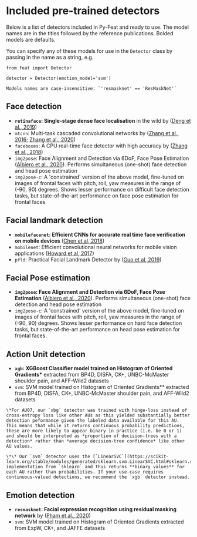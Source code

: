 # Included pre-trained detectors

Below is a list of detectors included in Py-Feat and ready to use. The model names are in the titles followed by the reference publications. Bolded models are defaults.

You can specify any of these models for use in the `Detector` class by passing in the name as a string, e.g.

```
from feat import Detector

detector = Detector(emotion_model='svm')
```

```{note}
Models names are case-insensitive: `'resmasknet' == 'ResMaskNet'`
```

##  Face detection
- **`retinaface`: Single-stage dense face localisation** in the wild by ([Deng et al., 2019](https://arxiv.org/pdf/1905.00641v2.pdf))
- `mtcnn`: Multi-task cascaded convolutional networks by ([Zhang et al., 2016](https://arxiv.org/pdf/1604.02878.pdf); [Zhang et al., 2020](https://ieeexplore.ieee.org/document/9239720))
- `faceboxes`: A CPU real-time face detector with high accuracy by ([Zhang et al., 2018](https://arxiv.org/pdf/1708.05234v4.pdf))
- `img2pose`: Face Alignment and Detection via 6DoF, Face Pose Estimation ([Albiero et al., 2020](https://arxiv.org/pdf/2012.07791v2.pdf)). Performs simultaneous (one-shot) face detection and head pose estimation
- `img2pose-c`: A 'constrained' version of the above model, fine-tuned on images of frontal faces with pitch, roll, yaw measures in the range of (-90, 90) degrees. Shows lesser performance on difficult face detection tasks, but state-of-the-art performance on face pose estimation for frontal faces

## Facial landmark detection
- **`mobilefacenet`: Efficient CNNs for accurate real time face verification on mobile devices** ([Chen et al, 2018](https://arxiv.org/ftp/arxiv/papers/1804/1804.07573.pdf))
- `mobilenet`: Efficient convolutional neural networks for mobile vision applications ([Howard et al, 2017](https://arxiv.org/pdf/1704.04861v1.pdf))
- `pfld`: Practical Facial Landmark Detector by ([Guo et al, 2019](https://arxiv.org/pdf/1902.10859.pdf))

## Facial Pose estimation
- **`img2pose`: Face Alignment and Detection via 6DoF, Face Pose Estimation** ([Albiero et al., 2020](https://arxiv.org/pdf/2012.07791v2.pdf)). Performs simultaneous (one-shot) face detection and head pose estimation
- `img2pose-c`: A 'constrained' version of the above model, fine-tuned on images of frontal faces with pitch, roll, yaw measures in the range of (-90, 90) degrees. Shows lesser performance on hard face detection tasks, but state-of-the-art performance on head pose estimation for frontal faces.

## Action Unit detection
- **`xgb`: XGBoost Classifier model trained on Histogram of Oriented Gradients\*** extracted from BP4D, DISFA, CK+, UNBC-McMaster shoulder pain, and AFF-Wild2 datasets  
- `svm`: SVM model trained on Histogram of Oriented Gradients\*\* extracted from BP4D, DISFA, CK+, UNBC-McMaster shoulder pain, and AFF-Wild2 datasets

```{note}
\*For AU07, our `xbg` detector was trained with hinge-loss instead of cross-entropy loss like other AUs as this yielded substantially better detection peformance given the labeled data available for this AU. This means that while it returns continuous probability predictions,  these are more likely to appear binary in practice (i.e. be 0 or 1) and should be interpreted as *proportion of decision-trees with a detection* rather than *average decision-tree confidence* like other AU values.
```

```{note}
\*\* Our `svm` detector uses the [`LinearSVC`](https://scikit-learn.org/stable/modules/generated/sklearn.svm.LinearSVC.html#sklearn.svm.LinearSVC) implementation from `sklearn` and thus returns **binary values** for each AU rather than probabilities. If your use-case requires continuous-valued detections, we recommend the `xgb` detector instead. 
```

## Emotion detection
- **`resmasknet`: Facial expression recognition using residual masking network** by ([Pham et al., 2020](https://ieeexplore.ieee.org/document/9411919))
- `svm`: SVM model trained on Histogram of Oriented Gradients extracted from ExpW, CK+, and JAFFE datasets

